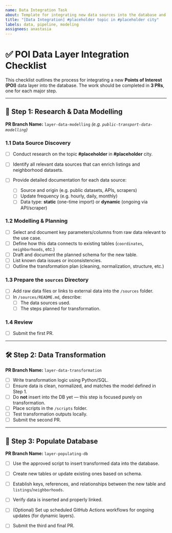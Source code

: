 ```yaml
---
name: Data Integration Task
about: Template for integrating new data sources into the database and building data layers
title: "[Data Integration] #placeholder topic in #placeholder city"
labels: data, pipeline, modeling
assignees: anastasia
---
```



# ✅ POI Data Layer Integration Checklist

This checklist outlines the process for integrating a new **Points of Interest (POI)** data layer into the database. The work should be completed in **3 PRs**, one for each major step.

---

## 🧪 Step 1: Research & Data Modelling

**PR Branch Name:** `layer-data-modelling`
*(e.g. `public-transport-data-modelling`)*

### 1.1 Data Source Discovery

* [ ] Conduct research on the topic **#placeholder** in **#placeholder** city.
* [ ] Identify all relevant data sources that can enrich listings and neighborhood datasets.
* [ ] Provide detailed documentation for each data source:

  * [ ] Source and origin (e.g. public datasets, APIs, scrapers)
  * [ ] Update frequency (e.g. hourly, daily, monthly)
  * [ ] Data type: **static** (one-time import) or **dynamic** (ongoing via API/scraper)

### 1.2 Modelling & Planning

* [ ] Select and document key parameters/columns from raw data relevant to the use case.
* [ ] Define how this data connects to existing tables (`coordinates`, `neighborhoods`, etc.)
* [ ] Draft and document the planned schema for the new table.
* [ ] List known data issues or inconsistencies.
* [ ] Outline the transformation plan (cleaning, normalization, structure, etc.)

### 1.3 Prepare the `sources` Directory

* [ ] Add raw data files or links to external data into the `/sources` folder.
* [ ] In `/sources/README.md`, describe:
  * [ ] The data sources used.
  * [ ] The steps planned for transformation.

### 1.4 Review
* [ ] Submit the first PR.

---

## 🛠 Step 2: Data Transformation

**PR Branch Name:** `layer-data-transformation`

* [ ] Write transformation logic using Python/SQL.
* [ ] Ensure data is clean, normalized, and matches the model defined in Step 1.
* [ ] Do **not** insert into the DB yet — this step is focused purely on transformation.
* [ ] Place scripts in the `/scripts` folder.
* [ ] Test transformation outputs locally.
* [ ] Submit the second PR.

---

## 🧩 Step 3: Populate Database

**PR Branch Name:** `layer-populating-db`

* [ ] Use the approved script to insert transformed data into the database.
* [ ] Create new tables or update existing ones based on schema.
* [ ] Establish keys, references, and relationships between the new table and `listings`/`neighborhoods`.
* [ ] Verify data is inserted and properly linked.
* [ ] (Optional) Set up scheduled GitHub Actions workflows for ongoing updates (for dynamic layers).
* [ ] Submit the third and final PR.


